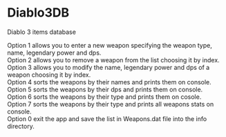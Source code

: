 # Diablo3DB
Diablo 3 items database

Option 1 allows you to enter a new weapon specifying the weapon type, name, legendary power and dps. <br>
Option 2 allows you to remove a weapon from the list choosing it by index. <br>
Option 3 allows you to modify the name, legendary power and dps of a weapon choosing it by index. <br>
Option 4 sorts the weapons by their names and prints them on console. <br>
Option 5 sorts the weapons by their dps and prints them on console. <br> 
Option 6 sorts the weapons by their type and prints them on cosole. <br>
Option 7 sorts the weapons by their type and prints all weapons stats on console. <br> 
Option 0 exit the app and save the list in Weapons.dat file into the info directory. <br>
